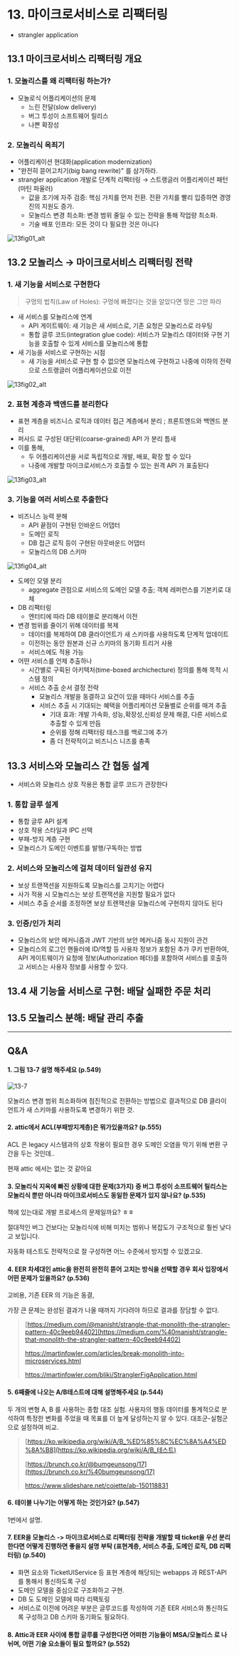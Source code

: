 # 13. 마이크로서비스로 리팩터링

- strangler application

## 13.1 마이크로서비스 리팩터링 개요

### 1. 모놀리스를 왜 리팩터링 하는가?

- 모놀로식 어플리케이션의 문제
  - 느린 전달(slow delivery)
  - 버그 투성이 소프트웨어 릴리스
  - 나쁜 확장성

### 2. 모놀리식 옥죄기

- 어플리케이션 현대화(application modernization)
- "완전히 뜯어고치기(big bang rewrite)" 를 삼가하라.
- strangler application 개발로 단계적 리팩터링 → 스트랭글러 어플리케이션 패턴(마틴 파울러)
  - 값을 조기에 자주 검증: 핵심 가치를 먼저 전환. 전환 가치를 빨리 입증하면 경영진의 지원도 증가.
  - 모놀리스 변경 최소화: 변경 범위 줄일 수 있는 전략을 통해 작업량 최소화.
  - 기술 배포 인프라: 모든 것이 다 필요한 것은 아니다

![13fig01_alt](./data/13fig01_alt.jpg)



 ## 13.2 모놀리스 → 마이크로서비스 리팩터링 전략

### 1. 새 기능을 서비스로 구현한다

>  구멍의 법칙(Law of Holes): 구멍에 빠졌다는 것을 알았다면 땅은 그만 파라

- 새 서비스를 모놀리스에 연계
  - API 게이트웨이: 새 기능은 새 서비스로, 기존 요청은 모놀리스로 라우팅
  - 통합 글루 코드(integration glue code): 서비스가 모놀리스 데이터와 구현 기능을 호출할 수 있게 서비스를 모놀리스에 통합
- 새 기능을 서비스로 구현하는 시점
  - 새 기능을 서비스로 구현 할 수 없으면 모놀리스에 구현하고 나중에 이하의 전략으로 스트랭글러 어플리케이션으로 이전

![13fig02_alt](./data/13fig02_alt.jpg)

### 2. 표현 계층과 백엔드를 분리한다

- 표현 계층을 비즈니스 로직과 데이터 접근 계층에서 분리 ; 프론트엔드와 백엔드 분리
- 퍼사드 로 구성된 대단위(coarse-grained) API 가 분리 틈새
- 이를 통해,
  - 두 어플리케이션을 서로 독립적으로 개발, 배포, 확장 할 수 있다
  - 나중에 개발할 마이크로서비스가 호출할 수 있는 원격 API 가 표출된다

![13fig03_alt](./data/13fig03_alt.jpg)

### 3. 기능을 여러 서비스로 추출한다

- 비즈니스 능력 분해
  - API 끝점이 구현된 인바운드 어댑터
  - 도메인 로직
  - DB 접근 로직 등이 구현된 아웃바운드 어댑터
  - 모놀리스의 DB 스키마

![13fig04_alt](./data/13fig04_alt.jpg)

- 도메인 모델 분리
  - aggregate 관점으로 서비스의 도메인 모델 추출; 객체 레퍼런스를 기본키로 대체
- DB 리팩터링
  - 엔터티에 따라 DB 테이블로 분리해서 이전
- 변경 범위를 줄이기 위해 데이터를 복제
  - 데이터를 복제하여 DB 클라이언트가 새 스키마를 사용하도록 단계적 업데이트
  - 이전하는 동안 원본과 신규 스키마의 동기화 트리거 사용
  - 서비스에도 적용 가능
- 어떤 서비스를 언제 추출하나
  - 시간별로 구획된 아키텍처(time-boxed archichecture) 정의를 통해 목적 시스템 정의
  - 서비스 추출 순서 결정 전략
    - 모놀리스 개발을 동결하고 요건이 있을 때마다 서비스를 추출
    - 서비스 추출 시 기대되는 혜택을 어플리케이션 모듈별로 순위를 매겨 추출
      - 기대 효과: 개발 가속화, 성능,확장성,신뢰성 문제 해결, 다른 서비스로 추출할 수 있게 만듬
      - 순위를 정해 리팩터링 태스크를 백로그에 추가
      - 좀 더 전략적이고 비즈니스 니즈를 충족

## 13.3 서비스와 모놀리스 간 협동 설계

- 서비스와 모놀리스 상호 작용은 통합 글루 코드가 관장한다

### 1. 통합 글루 설계

- 통합 글루 API 설계
- 상호 작용 스타일과 IPC 선택
- 부패-방지 계층 구현
- 모놀리스가 도메인 이벤트를 발행/구독하는 방법

### 2. 서비스와 모놀리스에 걸쳐 데이터 일관성 유지

- 보상 트랜잭션을 지원하도록 모놀리스를 고치기는 어렵다
- 사가 적용 시 모놀리스는 보상 트랜잭션을 지원할 필요가 없다
- 서비스 추출 순서를 조정하면 보상 트랜잭션을 모놀리스에 구현하지 않아도 된다

### 3. 인증/인가 처리

- 모놀리스의 보안 메커니즘과 JWT 기반의 보안 메커니즘 동시 지원이 관건
- 모놀리스의 로그인 핸들러에 ID/역할 등 사용자 정보가 포함된 추가 쿠키 반환하여, API 게이트웨이가 요청에 정보(Authorization 헤더)를 포함하여 서비스를 호출하고 서비스는 사용자 정보를 사용할 수 있다.

## 13.4 새 기능을 서비스로 구현: 배달 실패한 주문 처리

## 13.5 모놀리스 분해: 배달 관리 추출





-----------



## Q&A

#### 1. 그림 13-7 설명 해주세요 (p.549)

![13-7](./data/13-7.png)

모놀리스 변경 범위 최소화하며 점진적으로 전환하는 방법으로 결과적으로 DB 클라이언트가 새 스키마를 사용하도록 변경하기 위한 것.

#### 2. attic에서 ACL(부패방지계층)은 뭐가있을까요? (p.555)

ACL 은 legacy 시스템과의 상호 작용이 필요한 경우 도메인 오염을 막기 위해 변환 구간을 두는 것인데.. 

현재 attic 에서는 없는 것 같아요

#### 3. 모놀리식 지옥에 빠진 상황에 대한 문제(3가지) 중 버그 투성이 소프트웨어 릴리스는 모놀리식 뿐만 아니라 마이크로서비스도 동일한 문제가 있지 않나요? (p.535)

책에 있는대로 개발 프로세스의 문제일까요? ㅎㅎ

절대적인 버그 건보다는 모놀리식에 비해 미치는 범위나 복잡도가 구조적으로 훨씬 낮다고 보입니다.

자동화 테스트도 전략적으로 잘 구성하면 어느 수준에서 방지할 수 있겠고요.

#### 4. EER 차세대인 attic을 완전히 완전히 뜯어 고치는 방식을 선택할 경우 회사 입장에서 어떤 문제가 있을까요? (p.536)

고비용, 기존 EER 의 기능은 동결, 

가장 큰 문제는 완성된 결과가 나올 때까지 기다려야 하므로 결과를 장담할 수 없다.



> [https://medium.com/@manisht/strangle-that-monolith-the-strangler-pattern-40c9eeb94402](https://medium.com/%40manisht/strangle-that-monolith-the-strangler-pattern-40c9eeb94402)
>
> https://martinfowler.com/articles/break-monolith-into-microservices.html
>
> https://martinfowler.com/bliki/StranglerFigApplication.html

#### 5. 6째줄에 나오는 A/B테스트에 대해 설명해주세요 (p.544)

두 개의 변형 A, B 를 사용하는 종합 대조 실험. 사용자의 행동 데이터를 통계적으로 분석하여 특정한 변화를 주었을 때 목표를 더 높게 달성하는지 알 수 있다. 대조군-실험군 으로 설정하여 비교.

> [https://ko.wikipedia.org/wiki/A/B_%ED%85%8C%EC%8A%A4%ED%8A%B8](https://ko.wikipedia.org/wiki/A/B_테스트)
>
> [https://brunch.co.kr/@bumgeunsong/17](https://brunch.co.kr/%40bumgeunsong/17)
>
> https://www.slideshare.net/cojette/ab-150118831

#### 6. 테이블 나누기는 어떻게 하는 것인가요? (p.547)

1번에서 설명.

#### 7. EER을 모놀리스 -> 마이크로서비스로 리팩터링 전략을 개발할 때 ticket을 우선 분리한다면 어떻게 진행하면 좋을지 설명 부탁 (표현계층, 서비스 추출, 도메인 로직, DB 리팩터링) (p.540)

- 화면 요소와 TicketUIService 등 표현 계층에 해당되는 webapps 과 REST-API 를 통해서 통신하도록 구성
- 도메인 모델을 중심으로 구조화하고 구현.
- DB 도 도메인 모델에 따라 리팩토링
- 서비스로 이전에 어려운 부분은 글루코드를 작성하여 기존 EER 서비스와 통신하도록 구성하고 DB 스키마 동기화도 필요하다.

#### 8. Attic과 EER 사이에 통합 글루를 구성한다면 어떠한 기능들이 MSA/모놀리스 로 나뉘며, 어떤 기술 요소들이 필요 할까요? (p.552)



